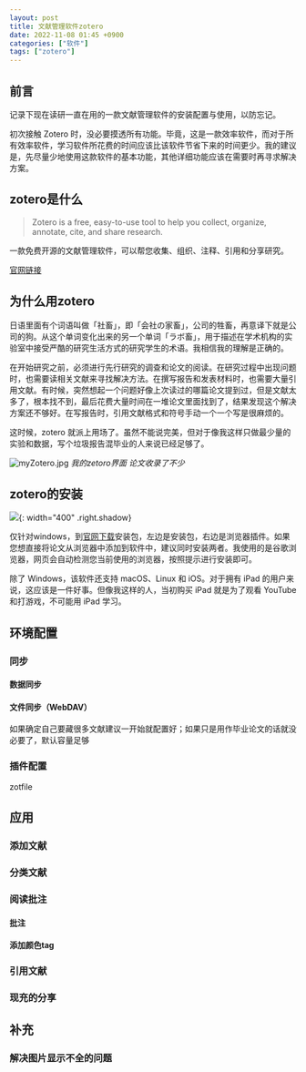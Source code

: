 ```yaml
---
layout: post
title: 文献管理软件zotero
date: 2022-11-08 01:45 +0900
categories: ["软件"]
tags: ["zotero"] 
---
```


## 前言

记录下现在读研一直在用的一款文献管理软件的安装配置与使用，以防忘记。

初次接触 Zotero 时，没必要摸透所有功能。毕竟，这是一款效率软件，而对于所有效率软件，学习软件所花费的时间应该比该软件节省下来的时间更少。我的建议是，先尽量少地使用这款软件的基本功能，其他详细功能应该在需要时再寻求解决方案。

## zotero是什么

> Zotero is a free, easy-to-use tool to help you collect, organize, annotate, cite, and share research.

一款免费开源的文献管理软件，可以帮您收集、组织、注释、引用和分享研究。

[官网链接](https://www.zotero.org/)

## 为什么用zotero

日语里面有个词语叫做「社畜」，即「会社の家畜」，公司的牲畜，再意译下就是公司的狗。从这个单词变化出来的另一个单词「ラボ畜」，用于描述在学术机构的实验室中接受严酷的研究生活方式的研究学生的术语。我相信我的理解是正确的。

在开始研究之前，必须进行先行研究的调查和论文的阅读。在研究过程中出现问题时，也需要读相关文献来寻找解决方法。在撰写报告和发表材料时，也需要大量引用文献。有时候，突然想起一个问题好像上次读过的哪篇论文提到过，但是文献太多了，根本找不到，最后花费大量时间在一堆论文里面找到了，结果发现这个解决方案还不够好。在写报告时，引用文献格式和符号手动一个一个写是很麻烦的。

这时候，zotero 就派上用场了。虽然不能说完美，但对于像我这样只做最少量的实验和数据，写个垃圾报告混毕业的人来说已经足够了。

![myZotero.jpg](https://s2.loli.net/2022/11/08/gzqej68oUBrVkAn.png)
_我的zetoro界面 论文收录了不少_

## zotero的安装

![](https://s2.loli.net/2022/11/08/rnNfvXibZUDEad6.png){: width="400" .right.shadow}

仅针对windows，到[官网下载](https://www.zotero.org/download/)安装包，左边是安装包，右边是浏览器插件。如果您想直接将论文从浏览器中添加到软件中，建议同时安装两者。我使用的是谷歌浏览器，网页会自动检测您当前使用的浏览器，按照提示进行安装即可。

除了 Windows，该软件还支持 macOS、Linux 和 iOS。对于拥有 iPad 的用户来说，这应该是一件好事。但像我这样的人，当初购买 iPad 就是为了观看 YouTube 和打游戏，不可能用 iPad 学习。



## 环境配置

### 同步

#### 数据同步



#### 文件同步（WebDAV）

如果确定自己要藏很多文献建议一开始就配置好；如果只是用作毕业论文的话就没必要了，默认容量足够

### 插件配置

zotfile



## 应用

### 添加文献

### 分类文献

### 阅读批注

#### 批注

#### 添加颜色tag

### 引用文献

### 现充的分享



## 补充

### 解决图片显示不全的问题



